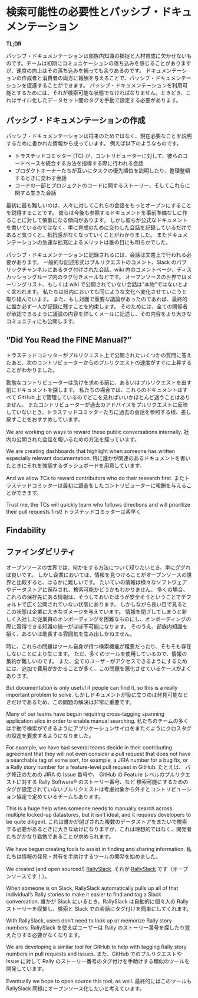 <!-- # Passive Documentation and the Need for Findability -->
# 検索可能性の必要性とパッシブ・ドキュメンテーション

**TL;DR**

<!--
* Passive documentation is crucial for mentoring and capturing tribal knowledge. The team takes a communication hit at the beginning, but the increase in velocity more than makes up for it.
* You can accelerate passive documentation by rewarding both the writers and consumers of the document.
* Passive documentation must be findable to be useable. Sometimes, this means that you will need to manually cross-tag between siloed datasets.
-->
パッシブ・ドキュメンテーションは部族内知識の捕捉と人材育成に欠かせないものです。チームは初期にコミュニケーションの落ち込みを感じることがありますが、速度の向上はその落ち込みを補っても余りあるのです。
ドキュメンテーションの作成者と消費者の両方に報酬を与えることで、パッシブ・ドキュメンテーションを促進することができます。
パッシブ・ドキュメンテーションを利用可能とするためには、それが検索可能な状態でなければなりません。ときどき、これはサイロ化したデータセット間のタグを手動で設定する必要があります。

<!-- Passive documentation is the record of the documentation we create every day while communicating openly. It is a great way to get tribal knowledge out of silos and into a format that is archival and findable. As an added bonus, it is typically kept with the project or the code that it documents, thus it is in an easy-to-find, context-relevant location. -->



<!-- ## Creating Passive Documentation -->
## パッシブ・ドキュメンテーションの作成

<!-- Passive documentation consists of written information that was produced not specifically to document for the future, but to explain something in the present, as it is needed. For example, it often includes the following: -->
パッシブ・ドキュメンテーションは将来のためではなく、現在必要なことを説明するために書かれた情報から成っています。
例えば以下のようなものです。

<!--
* Conversations that the Trusted Committers (TCs) have while mentoring a contributor who is learning how to integrate with her codebase
* Conversations the product owners have when they are explaining their priorities to one another, or arranging them
* The connection between a piece of the code and the project stories about the code, and the live conversations about both
-->
- トラステッドコミッター (TC) が、コントリビューターに対して、彼らのコードベースを統合する方法を指導する際に行われる会話
- プロダクトオーナーたちが互いにタスクの優先順位を説明したり、整理整頓するときに交わす会話
- コードの一部とプロジェクトのコードに関するストーリー、そしてこれらに関する生きた会話


<!-- At first, the most difficult part is persuading people to have these conversations more openly. They tend to start out wary of creating a lasting reference document on the fly. We found that when people realize that they are not writing formal documents, but are simply capturing mentoring conversations, the resistance dissipates. And the benefits of the rapid increase in documentation are quickly obvious to all. -->

最初に最も難しいのは、人々に対してこれらの会話をもっとオープンにすることを説得することです。
彼らは今後も参照するドキュメントを事前準備なしに作ることに対して慎重になる傾向があります。
しかし彼らが公式なドキュメントを書いているのではなく、単に育成のために交わした会話を記録しているだけであると気づくと、抵抗感がなくなっていくことがわかりました。
またドキュメンテーションの急速な拡充によるメリットは誰の目にも明らかでした。


<!-- To be captured in passive documentation, conversations need to happen in a written format. Common written formats include comments in a pull request, a tagged conversation in a public Slack channel, a comments page in a wiki, and a tagged email in a discussion group. In the open source world, we often say that conversations that don’t happen publicly on the email list or wiki aren’t “real.” We are working to change the culture internally to be the same. If there is an important discussion in person, at the end of it one person always commits to creating a written record of it. They do this by writing the discussion up in an email that all parties can approve, and then posting the write-up to the larger community. -->

パッシブ・ドキュメンテーションに記録されるには、会話は文書上で行われる必要があります。
一般的な記述形式はプルリクエストのコメント、Slack のパブリックチャンネルにあるタグ付けされた会話、wiki 内のコメントページ、ディスカッショングループ内のタグ付きメールなどです。
オープンソースの世界ではメーリングリスト、もしくは wiki で公開されていない会話は”本物”ではないとよく言われます。
私たちは社内においても同じような文化へ変化させていこうと取り組んでいます。
また、もし対面で重要な議論があったのであれば、最終的に誰か必ず一人が記録に残すことを約束します。
そのためには、全ての関係者が承認できるように議論の内容を詳しくメールに記述し、その内容をより大きなコミュニティにも公開します。


## “Did You Read the FINE Manual?”

<!-- We found that after the TCs had answered a few easy questions publicly on pull requests, the velocity of the next contributor’s pull request immediately increased. -->

トラステッドコミッターがプルリクエスト上で公開されたいくつかの質問に答えたあと、次のコントリビューターからのプルリクエストの速度がすぐに上昇することがわかりました。

<!-- Diligent contributors search the documentation before asking for help, or even writing their pull requests. In our case, we store this in GitHub, and because everything is in GitHub, there is little ambiguity about where to look. We encourage the TCs to refer contributors back to previous conversations when they do not incorporate previous advice in their pull requests. -->

勤勉なコントリビューターは助けを求める前に、あるいはプルリクエストを出す前にドキュメントを探します。
私たちの場合では、これらのドキュメントはすべて GitHub 上で管理しているのでどこを見ればいいかほとんど迷うことはありません。
またコントリビューターが過去のアドバイスをプルリクエストに反映していないとき、トラステッドコミッターたちに過去の会話を参照する様、差し戻すことをおすすめしています。

<!-- We are working on ways to reward these public conversations internally. We are creating dashboards that highlight when someone has written especially relevant documentation. And we allow TCs to reward contributors who do their research first. Trust me, the TCs will quickly learn who follows directions and will prioritize their pull requests first! -->

We are working on ways to reward these public conversations internally. 
社内の公開された会話を報いるための方法を探っています。

 We are creating dashboards that highlight when someone has written especially relevant documentation. 
特に誰かが関連のあるドキュメントを書いたときにそれを強調するダッシュボードを用意しています。

And we allow TCs to reward contributors who do their research first.
またトラステッドコミッターは最初に調査をしたコントリビューターに報酬を与えることができます。

Trust me, the TCs will quickly learn who follows directions and will prioritize their pull requests first!
トラステッドコミッターは素早く

## Findability
## ファインダビリティ

<!-- In the open source world, when you want to find out how to do something, you simply Google it. In the corporate world, finding information is much more difficult. Most information is locked away in different software and datastores that might or might not be searchable. Often the information in these applications is locked down by default, because that seems safer. But in the long run it is very damaging to a company. Locking information away makes onboarding a new employee a difficult process, and it makes integrating a new acquisition almost impossible. Moreover, it invites, or even encourages, an atmosphere of tribal knowledge. -->

オープンソースの世界では、何かをする方法について知りたいとき、単にググれば良いです。
しかし企業においては、情報を見つけることがオープンソースの世界と比較すると、はるかに難しいです。
たいていの情報は様々なソフトウェアやデータストアに保存され、検索可能かどうかもわかりません。
多くの場合、これらの保存先にある情報は、そうしておいたほうが安全そうということでデフォルトで広く公開されていない状態にあります。
しかしながら長い目で見るとこの状態は企業に大きなダメージを与えています。
情報を閉ざしてしまうと新しく入社した従業員のオンボーディングを困難なものにし、オンボーディングの際に習得できる知識の統一がほぼ不可能になります。
そのうえ、部族内知識を招く、あるいは助長する雰囲気を生み出しかねません。

<!-- Sometimes, those difficulties are created by the tools themselves when they have a bad or nonexistent search function. Sometimes, there are just so many tools being used that aggregation becomes an issue. Too often, problems are aggravated by pricing issues that force the company to shell out additional fees to enable access for all users. -->

時に、これらの問題はツール自身が持つ検索機能が粗悪だったり、そもそも存在しないことにより生じます。
ただ、多くのツールを使用しているので、情報の集約が難しいのです。
また、全てのユーザーがアクセスできるようにするためには、追加で費用がかかることが多く、この問題を悪化させているケースがよくあります。

<!-- But documentation is only useful if people can find it, so this is a really important problem to solve. Many of our teams have begun requiring cross-tagging spanning application silos in order to enable manual searching. For example, we have had several teams decide in their contributing agreement that they will not even consider a pull request that does not have a searchable tag of some sort, for example, a JIRA number for a bug fix, or a Rally story number for a feature-level pull request in GitHub. This is a huge help when someone needs to manually search across multiple locked-up datastores, but it isn’t ideal, and it requires developers to be quite diligent. -->

But documentation is only useful if people can find it, so this is a really important problem to solve.
しかしドキュメントが役に立つのは発見可能なときだけであるため、この問題の解決は非常に重要です。

Many of our teams have begun requiring cross-tagging spanning application silos in order to enable manual searching.
私たちのチームの多くは手動で検索ができるようにアプリケーションサイロをまたぐようにクロスタグの設定を要求するようになりました。

For example, we have had several teams decide in their contributing agreement that they will not even consider a pull request that does not have a searchable tag of some sort, for example, a JIRA number for a bug fix, or a Rally story number for a feature-level pull request in GitHub.
たとえば、
バグ修正のための JIRA の Issue 番号や、
GitHub の Feature レベルのプルリクエストに対する Rally Software® のストーリー番号、など
検索可能にするためのタグが設定されていないプルリクエストは考慮対象から外すとコントリビューション協定で定めているチームもあります。

 This is a huge help when someone needs to manually search across multiple locked-up datastores, but it isn’t ideal, and it requires developers to be quite diligent.
 これは誰かが閉ざされた複数のデータストアをまたいで検索する必要があるときに大きな助けになりますが、これは理想的ではなく、開発者たちがかなり勤勉であることが求められます。

<!-- We have begun creating tools to assist in finding and sharing information. We created (and open sourced!) [RallySlack](https://github.com/paypal/rallyslack). When someone is on Slack, RallySlack automatically pulls up all of that individual’s Rally stories to make it easier to find and tag a Slack conversation. With RallySlack, users don’t need to look up or memorize Rally story numbers. We are developing a similar tool for GitHub to help with tagging Rally story numbers in pull requests and issues. Eventually we hope to open source this tool, as well. -->

We have begun creating tools to assist in finding and sharing information.
私たちは情報の発見・共有を手助けするツールの開発を始めました。

We created (and open sourced!) [RallySlack](https://github.com/paypal/rallyslack).
それが [RallySlack](https://github.com/paypal/rallyslack) です（オープンソースです！）。

When someone is on Slack, RallySlack automatically pulls up all of that individual’s Rally stories to make it easier to find and tag a Slack conversation. 
誰かが Slack にいるとき、RallySlack は自動的に個々人の Rally ストーリーを収集し、検索と Slack での会話にタグ付けを簡単にしてくれます。

With RallySlack, users don’t need to look up or memorize Rally story numbers.
RallySlack を使えばユーザーは Rally のストーリー番号を探したり覚えたりする必要がなくなります。

We are developing a similar tool for GitHub to help with tagging Rally story numbers in pull requests and issues.
また、GitHub でのプルリクエストや Issue に対して Rally のストーリー番号のタグ付けを手助けする類似のツールを開発しています。

Eventually we hope to open source this tool, as well.
最終的にはこのツールも RallySlack 同様にオープンソース化したいと考えています。